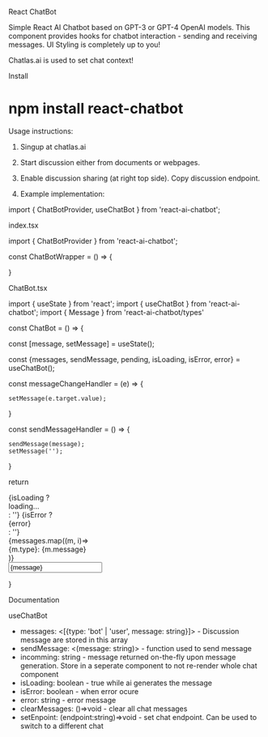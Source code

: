 React ChatBot

Simple React AI Chatbot based on GPT-3 or GPT-4 OpenAI models. This component provides hooks for chatbot interaction - sending and receiving messages. UI Styling is completely up to you!

Chatlas.ai is used to set chat context!

Install

# npm install react-chatbot

Usage instructions: 

1. Singup at chatlas.ai

2. Start discussion either from documents or webpages. 

3. Enable discussion sharing (at right top side). Copy discussion endpoint.

4. Example implementation:

import { ChatBotProvider, useChatBot } from 'react-ai-chatbot';

index.tsx

import { ChatBotProvider } from 'react-ai-chatbot';

const ChatBotWrapper = () => {

  <ChatBotProvider endpoint="<your_discussion_endpoint>">
    <ChatBot />
  </ChatBotProvider>
}

ChatBot.tsx

import { useState } from 'react';
import { useChatBot } from 'react-ai-chatbot';
import { Message } from 'react-ai-chatbot/types'

const ChatBot = () => {

  const [message, setMessage] = useState<string>();

  const {messages, sendMessage, pending, isLoading, isError, error} = useChatBot();

  const messageChangeHandler = (e) => {

    setMessage(e.target.value);
  }

  const sendMessageHandler = () => {

    sendMessage(message);
    setMessage('');
  }

  return <div>
    {isLoading ? <div>loading...</div> : ''}
    {isError ? <div>{error}</div> : ''}
    <div>
      {messages.map((m, i)=><div>{m.type}: {m.message}</div>)}
    </div>
    <div>
      <input type="text" value={message} onChange={messageChangeHandler} />
    </div>
  </div>
}

Documentation

useChatBot
  - messages: <[{type: 'bot' | 'user', message: string}]> - Discussion message are stored in this array
  - sendMessage: <(message: string)> - function used to send message
  - incomming: string - message returned on-the-fly upon message generation. Store in a seperate component to not re-render whole chat component
  - isLoading: boolean - true while ai generates the message
  - isError: boolean - when error ocure 
  - error: string - error message
  - clearMessages: ()=>void - clear all chat messages
  - setEnpoint: (endpoint:string)=>void - set chat endpoint. Can be used to switch to a different chat